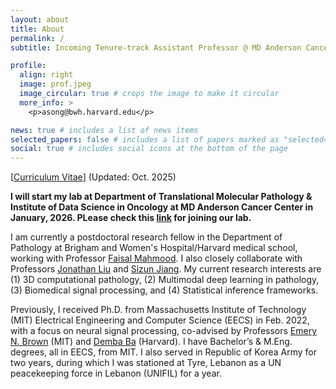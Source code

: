 ```yaml
---
layout: about
title: About
permalink: /
subtitle: Incoming Tenure-track Assistant Professor @ MD Anderson Cancer Center

profile:
  align: right
  image: prof.jpeg
  image_circular: true # crops the image to make it circular
  more_info: >
    <p>asong@bwh.harvard.edu</p>

news: true # includes a list of news items
selected_papers: false # includes a list of papers marked as "selected={true}"
social: true # includes social icons at the bottom of the page
---
```


[[Curriculum Vitae](/assets/pdf/Andrew_Resume_latest.pdf)] (Updated: Oct. 2025)

**I will start my lab at Department of Translational Molecular Pathology & Institute of Data Science in Oncology at MD Anderson Cancer Center in January, 2026. PLease check this [link](https://andrewsong90.github.io/join/) for joining our lab.**

I am currently a postdoctoral research fellow in the Department of Pathology at Brigham and Women's Hospital/Harvard medical school, working with Professor [Faisal Mahmood](https://faisal.ai/). I also closely collaborate with Professors [Jonathan Liu](https://med.stanford.edu/jonliulab.html) and [Sizun Jiang](https://sizunjianglab.com/). My current research interests are (1) 3D computational pathology, (2) Multimodal deep learning in pathology, (3) Biomedical signal processing, and (4) Statistical inference frameworks.

Previously, I received Ph.D. from Massachusetts Institute of Technology (MIT) Electrical Engineering and Computer Science (EECS) in Feb. 2022, with a focus on neural signal processing, co-advised by Professors [Emery N. Brown](https://picower.mit.edu/emery-n-brown) (MIT) and [Demba Ba](https://crisp.seas.harvard.edu/index.html) (Harvard). I have Bachelor’s & M.Eng. degrees, all in EECS, from MIT. I also served in Republic of Korea Army for two years, during which I was stationed at Tyre, Lebanon as a UN peacekeeping force in Lebanon (UNIFIL) for a year.